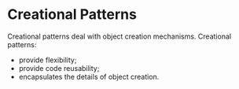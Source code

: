 # Creational Patterns

Creational patterns deal with object creation mechanisms. Creational patterns:

* provide flexibility;
* provide code reusability;
* encapsulates the details of object creation.
